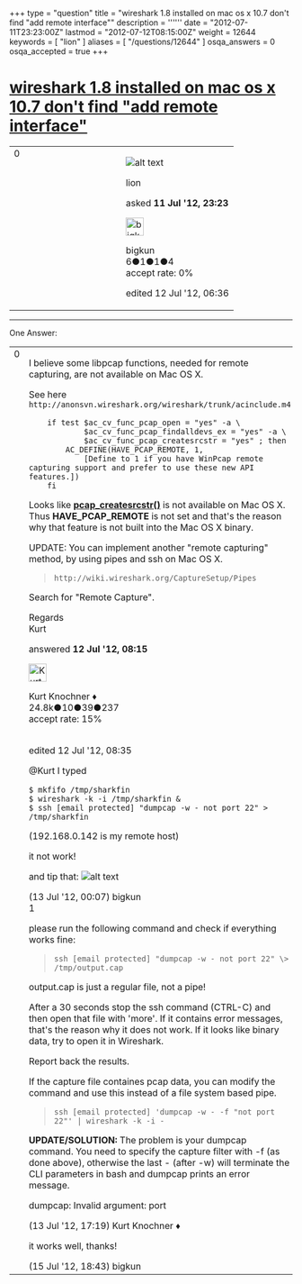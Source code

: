 +++
type = "question"
title = "wireshark 1.8 installed on mac os x 10.7 don&#x27;t find &quot;add remote interface&quot;"
description = ''''''
date = "2012-07-11T23:23:00Z"
lastmod = "2012-07-12T08:15:00Z"
weight = 12644
keywords = [ "lion" ]
aliases = [ "/questions/12644" ]
osqa_answers = 0
osqa_accepted = true
+++

<div class="headNormal">

# [wireshark 1.8 installed on mac os x 10.7 don't find "add remote interface"](/questions/12644/wireshark-18-installed-on-mac-os-x-107-dont-find-add-remote-interface)

</div>

<div id="main-body">

<div id="askform">

<table id="question-table" style="width:100%;"><colgroup><col style="width: 50%" /><col style="width: 50%" /></colgroup><tbody><tr class="odd"><td style="width: 30px; vertical-align: top"><div class="vote-buttons"><div id="post-12644-score" class="post-score" title="current number of votes">0</div><div id="favorite-count" class="favorite-count"></div></div></td><td><div id="item-right"><div class="question-body"><p><img src="https://osqa-ask.wireshark.org/upfiles/wireshark.png" alt="alt text" /></p></div><div id="question-tags" class="tags-container tags">lion</div><div id="question-controls" class="post-controls"></div><div class="post-update-info-container"><div class="post-update-info post-update-info-user"><p>asked <strong>11 Jul '12, 23:23</strong></p><img src="https://secure.gravatar.com/avatar/d72264a2147217e31ec4d77f5692faa1?s=32&amp;d=identicon&amp;r=g" class="gravatar" width="32" height="32" alt="bigkun&#39;s gravatar image" /><p>bigkun<br />
<span class="score" title="6 reputation points">6</span><span title="1 badges"><span class="badge1">●</span><span class="badgecount">1</span></span><span title="1 badges"><span class="silver">●</span><span class="badgecount">1</span></span><span title="4 badges"><span class="bronze">●</span><span class="badgecount">4</span></span><br />
<span class="accept_rate" title="Rate of the user&#39;s accepted answers">accept rate:</span> <span title="bigkun has no accepted answers">0%</span></p></img></div><div class="post-update-info post-update-info-edited"><p>edited 12 Jul '12, 06:36</p></div></div><div id="comments-container-12644" class="comments-container"></div><div id="comment-tools-12644" class="comment-tools"></div><div class="clear"></div><div id="comment-12644-form-container" class="comment-form-container"></div><div class="clear"></div></div></td></tr></tbody></table>

------------------------------------------------------------------------

<div class="tabBar">

<span id="sort-top"></span>

<div class="headQuestions">

One Answer:

</div>

</div>

<span id="12661"></span>

<div id="answer-container-12661" class="answer accepted-answer">

<table style="width:100%;"><colgroup><col style="width: 50%" /><col style="width: 50%" /></colgroup><tbody><tr class="odd"><td style="width: 30px; vertical-align: top"><div class="vote-buttons"><div id="post-12661-score" class="post-score" title="current number of votes">0</div></div></td><td><div class="item-right"><div class="answer-body"><p>I believe some libpcap functions, needed for remote capturing, are not available on Mac OS X.</p><p>See here <code>http://anonsvn.wireshark.org/wireshark/trunk/acinclude.m4</code><br />
</p><pre><code>    if test $ac_cv_func_pcap_open = &quot;yes&quot; -a \
            $ac_cv_func_pcap_findalldevs_ex = &quot;yes&quot; -a \
            $ac_cv_func_pcap_createsrcstr = &quot;yes&quot; ; then
        AC_DEFINE(HAVE_PCAP_REMOTE, 1,
            [Define to 1 if you have WinPcap remote capturing support and prefer to use these new API features.])
    fi</code></pre><p>Looks like <strong><a href="http://www.winpcap.org/docs/docs_41b5/html/group__wpcapfunc.html#ga3111e10f930a9772a32a922b26948b0">pcap_createsrcstr()</a></strong> is not available on Mac OS X. Thus <strong>HAVE_PCAP_REMOTE</strong> is not set and that's the reason why that feature is not built into the Mac OS X binary.</p><p>UPDATE: You can implement another "remote capturing" method, by using pipes and ssh on Mac OS X.</p><blockquote><p><code>http://wiki.wireshark.org/CaptureSetup/Pipes</code><br />
</p></blockquote><p>Search for "Remote Capture".</p><p>Regards<br />
Kurt</p></div><div class="answer-controls post-controls"></div><div class="post-update-info-container"><div class="post-update-info post-update-info-user"><p>answered <strong>12 Jul '12, 08:15</strong></p><img src="https://secure.gravatar.com/avatar/23b7bf5b13bc2c98b2e8aa9869ca5d75?s=32&amp;d=identicon&amp;r=g" class="gravatar" width="32" height="32" alt="Kurt%20Knochner&#39;s gravatar image" /><p>Kurt Knochner ♦<br />
<span class="score" title="24767 reputation points"><span>24.8k</span></span><span title="10 badges"><span class="badge1">●</span><span class="badgecount">10</span></span><span title="39 badges"><span class="silver">●</span><span class="badgecount">39</span></span><span title="237 badges"><span class="bronze">●</span><span class="badgecount">237</span></span><br />
<span class="accept_rate" title="Rate of the user&#39;s accepted answers">accept rate:</span> <span title="Kurt Knochner has 344 accepted answers">15%</span> </br></br></p></div><div class="post-update-info post-update-info-edited"><p>edited 12 Jul '12, 08:35</p></div></div><div id="comments-container-12661" class="comments-container"><span id="12692"></span><div id="comment-12692" class="comment"><div id="post-12692-score" class="comment-score"></div><div class="comment-text"><p>@Kurt I typed</p><pre><code>$ mkfifo /tmp/sharkfin
$ wireshark -k -i /tmp/sharkfin &amp;
$ ssh [email protected] &quot;dumpcap -w - not port 22&quot; &gt; /tmp/sharkfin</code></pre><p>(192.168.0.142 is my remote host)</p><p>it not work!</p><p>and tip that: <img src="https://osqa-ask.wireshark.org/upfiles/wireshark_pipe.png" alt="alt text" /></p></div><div id="comment-12692-info" class="comment-info"><span class="comment-age">(13 Jul '12, 00:07)</span> bigkun</div></div><span id="12713"></span><div id="comment-12713" class="comment"><div id="post-12713-score" class="comment-score">1</div><div class="comment-text"><p>please run the following command and check if everything works fine:</p><blockquote><p><code>ssh [email protected] "dumpcap -w - not port 22" \&gt; /tmp/output.cap</code><br />
</p></blockquote><p>output.cap is just a regular file, not a pipe!</p><p>After a 30 seconds stop the ssh command (CTRL-C) and then open that file with 'more'. If it contains error messages, that's the reason why it does not work. If it looks like binary data, try to open it in Wireshark.</p><p>Report back the results.</p><p>If the capture file containes pcap data, you can modify the command and use this instead of a file system based pipe.</p><blockquote><p><code>ssh [email protected] 'dumpcap -w - -f "not port 22"' | wireshark -k -i -</code></p></blockquote><p><strong>UPDATE/SOLUTION:</strong> The problem is your dumpcap command. You need to specify the capture filter with -f (as done above), otherwise the last - (after -w) will terminate the CLI parameters in bash and dumpcap prints an error message.</p><p>dumpcap: Invalid argument: port</p></div><div id="comment-12713-info" class="comment-info"><span class="comment-age">(13 Jul '12, 17:19)</span> Kurt Knochner ♦</div></div><span id="12730"></span><div id="comment-12730" class="comment"><div id="post-12730-score" class="comment-score"></div><div class="comment-text"><p>it works well, thanks!</p></div><div id="comment-12730-info" class="comment-info"><span class="comment-age">(15 Jul '12, 18:43)</span> bigkun</div></div></div><div id="comment-tools-12661" class="comment-tools"></div><div class="clear"></div><div id="comment-12661-form-container" class="comment-form-container"></div><div class="clear"></div></div></td></tr></tbody></table>

</div>

<div class="paginator-container-left">

</div>

</div>

</div>

